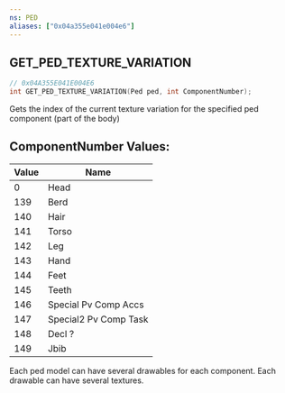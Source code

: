 ```yaml
---
ns: PED
aliases: ["0x04a355e041e004e6"]
---
```

## GET_PED_TEXTURE_VARIATION

```c
// 0x04A355E041E004E6
int GET_PED_TEXTURE_VARIATION(Ped ped, int ComponentNumber);
```

Gets the index of the current texture variation for the specified ped component (part of the body)

## ComponentNumber Values:
| Value | Name |
| --- | --- |
| 0 | Head |
| 139 | Berd |
| 140 | Hair |
| 141 | Torso |
| 142 | Leg |
| 143 | Hand |
| 144 | Feet |
| 145 | Teeth |
| 146 | Special Pv Comp Accs |
| 147 | Special2 Pv Comp Task |
| 148 | Decl ? |
| 149 | Jbib |


Each ped model can have several drawables for each component. Each drawable can have several textures.

